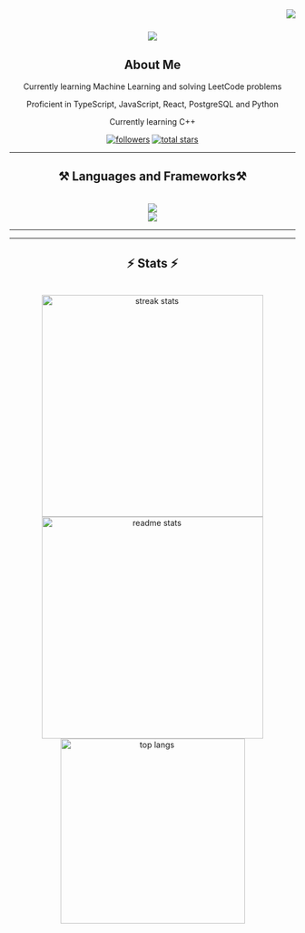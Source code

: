 <img align="right" src="https://visitor-badge.laobi.icu/badge?page_id=NimayDesai.NimayDesai" />

<h1 align="center">
    <img src="https://readme-typing-svg.herokuapp.com/?font=Calibri&size=35&center=true&vCenter=true&width=500&height=70&duration=4000&lines=Hello+my+name+is+Nimay+Desai" />
</h1>
<div align="center"> 

## About Me
Currently learning Machine Learning and solving LeetCode problems

 Proficient in TypeScript, JavaScript, React, PostgreSQL and Python

 Currently learning C++

</div>

   <p align="center"> 
      <a href="https://github.com/NimayDesai?tab=followers">
         <img alt="followers" title="Follow me on Github" src="https://custom-icon-badges.demolab.com/github/followers/NimayDesai?color=236ad3&labelColor=1155ba&style=for-the-badge&logo=person-add&label=Follow&logoColor=white"/></a>
      <a href="https://github.com/NimayDesai?tab=repositories&sort=stargazers">
         <img alt="total stars" title="Total stars on GitHub" src="https://custom-icon-badges.demolab.com/github/stars/NimayDesai?color=55960c&style=for-the-badge&labelColor=488207&logo=star"/></a>
   </p>

 <hr/>

<h2 align="center">⚒️ Languages and Frameworks⚒️</h2>
<br/>
<div align="center">
    <img src="https://skillicons.dev/icons?i=react,html,css,javascript,typescript,tailwind,rust" /><br>
    <img src="https://skillicons.dev/icons?i=nextjs,express,python,java,postgres,cpp,linux,docker" /><br>
</div>

<hr />


<hr/>

<h2 align="center">⚡ Stats ⚡</h2>
<br>
<div align=center>
  <img width=390 src="https://github-readme-streak-stats-salesp07.vercel.app/?user=NimayDesai&count_private=true&theme=react&border_radius=10" alt="streak stats"/>
  <img width=390 src="https://github-readme-stats-salesp07.vercel.app/api?username=NimayDesai&count_private=true&show_icons=true&theme=react&rank_icon=github&border_radius=10" alt="readme stats" />
  <br/>
  <img width=325 align="center" src="https://github-readme-stats-salesp07.vercel.app/api/top-langs/?username=NimayDesai&hide=HTML&langs_count=8&layout=compact&theme=react&border_radius=10&size_weight=0.5&count_weight=0.5&exclude_repo=github-readme-stats" alt="top langs" />
</div>

<br/><br/>
